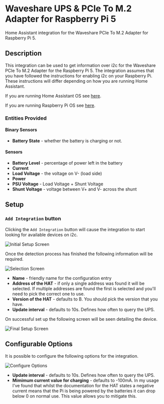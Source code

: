 # Waveshare UPS & PCIe To M.2 Adapter for Raspberry Pi 5

Home Assistant integration for the Waveshare PCIe To M.2 Adapter for Raspberry Pi 5.

## Description

This integration can be used to get information over i2c for the
Waveshare PCIe To M.2 Adapter for the Raspberry Pi 5.
The integration assumes that you have followed the instructions for
enabling i2c on your Raspberry Pi. These instructions will differ
depending on how you are running Home Assistant.

If you are running Home Assistant OS see
[here](https://www.home-assistant.io/common-tasks/os/#enable-i2c).

If you are running Raspberry Pi OS see
[here](https://www.raspberrypi.com/documentation/computers/configuration.html).

### Entities Provided

#### Binary Sensors

* __Battery State__ - whether the battery is charging or not.

#### Sensors

* __Battery Level__ - percentage of power left in the battery
* __Current__
* __Load Voltage__ - the voltage on V- (load side)
* __Power__
* __PSU Voltage__ - Load Voltage + Shunt Voltage
* __Shunt Voltage__ - voltage between V+ and V- across the shunt

## Setup

### <a id="ManualAdd"></a>`Add Integration` button

Clicking the `Add Integration` button will cause the integration to start
looking for available devices on i2c.

![Initial Setup Screen](images/step_user.png)

Once the detection process has finished the following information will be
required.

![Selection Screen](images/step_select.png)

* __Name__ - friendly name for the configuration entry
* __Address of the HAT__ - if only a single address was found it will be
selected. If multiple addresses are found the first is selected and you'll
need to pick the correct one to use.
* __Version of the HAT__ - defaults to B. You should pick the version that you
have.
* __Update interval__ - defaults to 10s. Defines how often to query the UPS.

On successful set up the following screen will be seen detailing the device.

![Final Setup Screen](images/setup_finish.png)

## Configurable Options

It is possible to configure the following options for the integration.

![Configure Options](images/config_options.png)

* __Update interval__ - defaults to 10s. Defines how often to query the UPS.
* __Mimimum current value for charging__ - defaults to -100mA. In my usage I've
found that whilst the documentation for the HAT states a negative current
means that the Pi is being powered by the batteries it can drop below 0 on
normal use. This value allows you to mitigate this.
